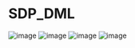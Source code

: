 # SDP_DML

![image](https://user-images.githubusercontent.com/48093509/213197687-b2095c26-2206-43ca-ac98-a7cefd58aa2c.png)
![image](https://user-images.githubusercontent.com/48093509/213198020-b57a5390-0355-4592-a9cf-ae899af6e17b.png)
![image](https://user-images.githubusercontent.com/48093509/213198766-d64961d5-3120-466d-8a30-b67ddc557081.png)
![image](https://user-images.githubusercontent.com/48093509/213036953-b43f0371-ea13-49cb-9c32-501734d4b861.png)

